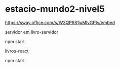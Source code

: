 # estacio-mundo2-nivel5

https://sway.office.com/s/W3QP981juMlvGPIv/embed

servidor em livro-servidor

npm start

livros-react

npm start
